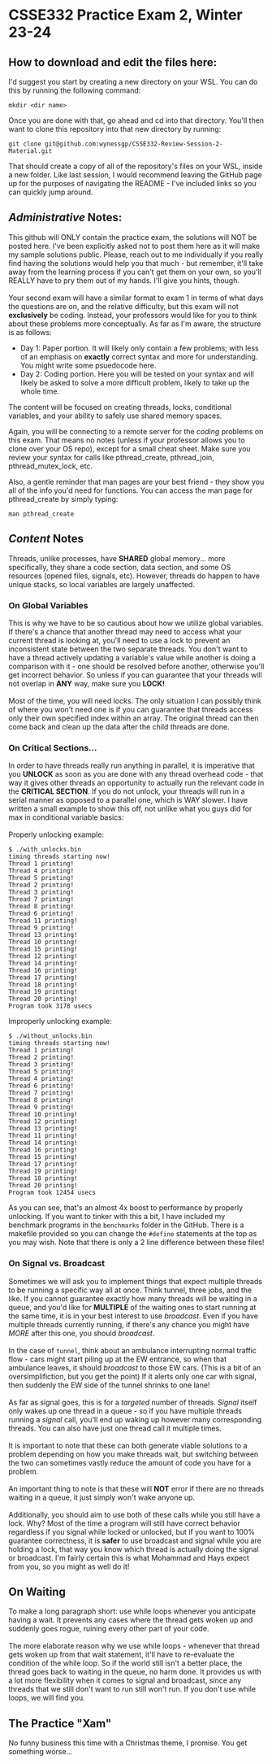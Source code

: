# CSSE332 Practice Exam 2, Winter 23-24
## How to download and edit the files here:
I'd suggest you start by creating a new directory on your WSL. You can do this by running the following command:
```
mkdir <dir name>
```
Once you are done with that, go ahead and cd into that directory. You'll then want to clone this repository into that new directory by running:
```
git clone git@github.com:wynessgp/CSSE332-Review-Session-2-Material.git
```
That should create a copy of all of the repository's files on your WSL, inside a new folder. Like last session, I would recommend leaving the GitHub page up for the purposes of navigating the README - I've included links so you can quickly jump around.

## *Administrative* Notes:
This github will ONLY contain the practice exam, the solutions will NOT be posted here. I've been explicitly asked not to post them here as it will make my sample solutions public. Please, reach out to me individually if you really find having the solutions would help you that much - but remember, it'll take away from the learning process if you can't get them on your own, so you'll REALLY have to pry them out of my hands. I'll give you hints, though.<br><br>
Your second exam will have a similar format to exam 1 in terms of what days the questions are on, and the relative difficulty, but this exam will not **exclusively** be coding. Instead, your professors would like for you to think about these problems more conceptually. As far as I'm aware, the structure is as follows:
- Day 1: Paper portion. It will likely only contain a few problems; with less of an emphasis on **exactly** correct syntax and more for understanding. You might write some psuedocode here.
- Day 2: Coding portion. Here you will be tested on your syntax and will likely be asked to solve a more difficult problem, likely to take up the whole time. 

The content will be focused on creating threads, locks, conditional variables, and your ability to safely use shared memory spaces.

Again, you will be connecting to a remote server for the *coding* problems on this exam. That means no notes (unless if your professor allows you to clone over your OS repo), except for a small cheat sheet. Make sure you review your syntax for calls like pthread_create, pthread_join, pthread_mutex_lock, etc. 

Also, a gentle reminder that man pages are your best friend - they show you all of the info you'd need for functions. You can access the man page for pthread_create by simply typing:
```
man pthread_create
```

## *Content* Notes
Threads, unlike processes, have **SHARED** global memory... more specifically, they share a code section, data section, and some OS resources (opened files, signals, etc). However, threads do happen to have unique stacks, so local variables are largely unaffected.
### On Global Variables
This is why we have to be so cautious about how we utilize global variables. If there's a chance that another thread may need to access what your current thread is looking at, you'll need to use a lock to prevent an inconsistent state between the two separate threads. You don't want to have a thread actively updating a variable's value while another is doing a comparison with it - one should be resolved before another, otherwise you'll get incorrect behavior. So unless if you can guarantee that your threads will not overlap in **ANY** way, make sure you **LOCK!** <br><br>
Most of the time, you will need locks. The only situation I can possibly think of where you won't need one is if you can guarantee that threads access only their own specified index within an array. The original thread can then come back and clean up the data after the child threads are done.
### On Critical Sections...
In order to have threads really run anything in parallel, it is imperative that you **UNLOCK** as soon as you are done with any thread overhead code - that way it gives other threads an opportunity to actually run the relevant code in the **CRITICAL SECTION**. If you do not unlock, your threads will run in a serial manner as opposed to a parallel one, which is WAY slower. I have written a small example to show this off, not unlike what you guys did for max in conditional variable basics: <br><br>
Properly unlocking example:
```
$ ./with_unlocks.bin
timing threads starting now!
Thread 1 printing!
Thread 4 printing!
Thread 5 printing!
Thread 2 printing!
Thread 3 printing!
Thread 7 printing!
Thread 8 printing!
Thread 6 printing!
Thread 11 printing!
Thread 9 printing!
Thread 13 printing!
Thread 10 printing!
Thread 15 printing!
Thread 12 printing!
Thread 14 printing!
Thread 16 printing!
Thread 17 printing!
Thread 18 printing!
Thread 19 printing!
Thread 20 printing!
Program took 3178 usecs
```
Improperly unlocking example:
```
$ ./without_unlocks.bin
timing threads starting now!
Thread 1 printing!
Thread 2 printing!
Thread 3 printing!
Thread 5 printing!
Thread 4 printing!
Thread 6 printing!
Thread 7 printing!
Thread 8 printing!
Thread 9 printing!
Thread 10 printing!
Thread 12 printing!
Thread 13 printing!
Thread 11 printing!
Thread 14 printing!
Thread 16 printing!
Thread 15 printing!
Thread 17 printing!
Thread 19 printing!
Thread 18 printing!
Thread 20 printing!
Program took 12454 usecs
```
As you can see, that's an almost 4x boost to performance by properly unlocking. If you want to tinker with this a bit, I have included my benchmark programs in the ```benchmarks``` folder in the GitHub. There is a makefile provided so you can change the ```#define``` statements at the top as you may wish. Note that there is only a 2 line difference between these files!

### On Signal vs. Broadcast
Sometimes we will ask you to implement things that expect multiple threads to be running a specific way all at once. Think tunnel, three jobs, and the like. If you cannot guarantee exactly how many threads will be waiting in a queue, and you'd like for **MULTIPLE** of the waiting ones to start running at the same time, it is in your best interest to use *broadcast*. Even if you have multiple threads currently running, if there's any chance you might have *MORE* after this one, you should *broadcast*.<br> <br>
In the case of ```tunnel```, think about an ambulance interrupting normal traffic flow - cars might start piling up at the EW entrance, so when that ambulance leaves, it should *broadcast* to those EW cars. (This is a bit of an oversimplifiction, but you get the point) If it alerts only one car with signal, then suddenly the EW side of the tunnel shrinks to one lane! <br><br>
As far as signal goes, this is for a *targeted* number of threads. *Signal* itself only wakes up one thread in a queue - so if you have multiple threads running a *signal* call, you'll end up waking up however many corresponding threads. You can also have just one thread call it multiple times. <br><br>
It is important to note that these can both generate viable solutions to a problem depending on how you make threads wait, but switching between the two can sometimes vastly reduce the amount of code you have for a problem. <br><br>
An important thing to note is that these will **NOT** error if there are no threads waiting in a queue, it just simply won't wake anyone up. <br><br> 
Additionally, you should aim to use both of these calls while you still have a lock. Why? Most of the time a program will still have correct behavior regardless if you signal while locked or unlocked, but if you want to 100% guarantee correctness, it is **safer** to use broadcast and signal while you are holding a lock, that way you know which thread is actually doing the signal or broadcast. I'm fairly certain this is what Mohammad and Hays expect from you, so you might as well do it!

## On Waiting
To make a long paragraph short: use while loops whenever you anticipate having a wait. It prevents any cases where the thread gets woken up and suddenly goes rogue, ruining every other part of your code. <br><br>
The more elaborate reason why we use while loops - whenever that thread gets woken up from that wait statement, it'll have to re-evaluate the condition of the while loop. So if the world still isn't a better place, the thread goes back to waiting in the queue, no harm done. It provides us with a lot more flexibility when it comes to signal and broadcast, since any threads that we still don't want to run still won't run. If you don't use while loops, we will find you. 

## The Practice "Xam"
No funny business this time with a Christmas theme, I promise. You get something worse...



